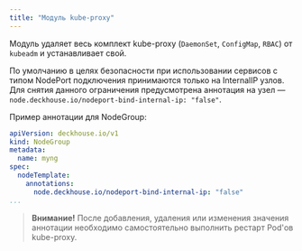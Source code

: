 ```yaml
---
title: "Модуль kube-proxy"
---
```


Модуль удаляет весь комплект kube-proxy (`DaemonSet`, `ConfigMap`, `RBAC`) от `kubeadm` и устанавливает свой.

По умолчанию в целях безопасности при использовании сервисов с типом NodePort подключения принимаются только на InternalIP узлов. Для снятия данного ограничения предусмотрена аннотация на узел — `node.deckhouse.io/nodeport-bind-internal-ip: "false"`.

Пример аннотации для NodeGroup:

```yaml
apiVersion: deckhouse.io/v1
kind: NodeGroup
metadata:
  name: myng
spec:
  nodeTemplate:
    annotations:
      node.deckhouse.io/nodeport-bind-internal-ip: "false"
...
```

> **Внимание!** После добавления, удаления или изменения значения аннотации необходимо самостоятельно выполнить рестарт Pod'ов kube-proxy.
